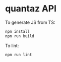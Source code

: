 # quantaz API

To generate JS from TS:

```sh
npm install
npm run build
```

To lint:

```sh
npm run lint
```
